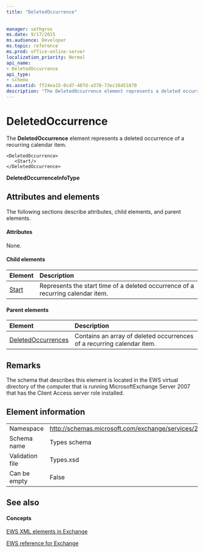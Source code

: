 ```yaml
---
title: "DeletedOccurrence"
 
 
manager: sethgros
ms.date: 9/17/2015
ms.audience: Developer
ms.topic: reference
ms.prod: office-online-server
localization_priority: Normal
api_name:
- DeletedOccurrence
api_type:
- schema
ms.assetid: ff24ea15-0cd7-407d-a378-73ec16451870
description: "The DeletedOccurrence element represents a deleted occurrence of a recurring calendar item."
---
```


# DeletedOccurrence

The **DeletedOccurrence** element represents a deleted occurrence of a recurring calendar item. 
  
```
<DeletedOccurrence>
   <Start/>
</DeletedOccurrence>
```

 **DeletedOccurrenceInfoType**
## Attributes and elements

The following sections describe attributes, child elements, and parent elements.
  
#### Attributes

None.
  
#### Child elements

|**Element**|**Description**|
|:-----|:-----|
|[Start](start.md) <br/> |Represents the start time of a deleted occurrence of a recurring calendar item.  <br/> |
   
#### Parent elements

|**Element**|**Description**|
|:-----|:-----|
|[DeletedOccurrences](deletedoccurrences.md) <br/> |Contains an array of deleted occurrences of a recurring calendar item.  <br/> |
   
## Remarks

The schema that describes this element is located in the EWS virtual directory of the computer that is running MicrosoftExchange Server 2007 that has the Client Access server role installed.
  
## Element information

|||
|:-----|:-----|
|Namespace  <br/> |http://schemas.microsoft.com/exchange/services/2006/types  <br/> |
|Schema name  <br/> |Types schema  <br/> |
|Validation file  <br/> |Types.xsd  <br/> |
|Can be empty  <br/> |False  <br/> |
   
## See also

#### Concepts

[EWS XML elements in Exchange](ews-xml-elements-in-exchange.md)
  
[EWS reference for Exchange](ews-reference-for-exchange.md)

